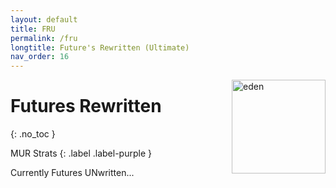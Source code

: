 ```yaml
---
layout: default
title: FRU
permalink: /fru
longtitle: Future's Rewritten (Ultimate)
nav_order: 16
---
```


<img src="{{ site.baseurl }}/assets/images/eden.webp" alt="eden" width="150" style="float: right">

# Futures Rewritten
{: .no_toc }

MUR Strats 
{: .label .label-purple }

Currently Futures UNwritten...
